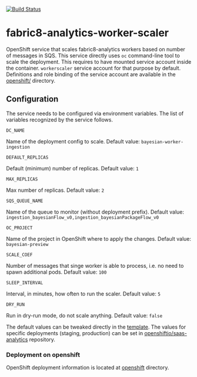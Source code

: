 [![Build Status](https://ci.centos.org/buildStatus/icon?job=devtools-fabric8-analytics-scaler-f8a-build-master)](https://ci.centos.org/job/devtools-fabric8-analytics-scaler-f8a-build-master/)


# fabric8-analytics-worker-scaler
OpenShift service that scales fabric8-analytics workers based on number of messages in SQS.
This service directly uses `oc` command-line tool to scale the deployment.
This requires to have mounted service account inside the container.
`workerscaler` service account for that purpose by default. Definitions and role binding of the service account
are available in the [openshift/](openshift/) directory.


## Configuration

The service needs to be configured via environment variables.
The list of variables recognized by the service follows.

`DC_NAME`

Name of the deployment config to scale. Default value: `bayesian-worker-ingestion`

`DEFAULT_REPLICAS`

Default (minimum) number of replicas. Default value: `1`

`MAX_REPLICAS`

Max number of replicas. Default value: `2`

`SQS_QUEUE_NAME`

Name of the queue to monitor (without deployment prefix). Default value: `ingestion_bayesianFlow_v0,ingestion_bayesianPackageFlow_v0`

`OC_PROJECT`

Name of the project in OpenShift where to apply the changes. Default value: `bayesian-preview`

`SCALE_COEF`

Number of messages that singe worker is able to process, i.e. no need to spawn additional pods. Default value: `100`

`SLEEP_INTERVAL`

Interval, in minutes, how often to run the scaler. Default value: `5`

`DRY_RUN`

Run in dry-run mode, do not scale anything. Default value: `false`


The default values can be tweaked directly in the [template](openshift/template.yaml).
The values for specific deployments (staging, production) can be set
in [openshiftio/saas-analytics](https://github.com/openshiftio/saas-analytics/blob/master/bay-services/worker-scaler.yaml) repository.


### Deployment on openshift

OpenShift deployment information is located at [openshift](openshift/) directory.
